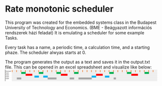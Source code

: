 # Rate monotonic scheduler

This program was created for the embedded systems class in the Budapest University of Technology and Economics. (BME - Beágyazott információs rendszerek házi feladat)
It is emulating a scheduler for some example Tasks. 

Every task has a name, a periodic time, a calculation time, and a starting phaze. The scheduler alwyas starts at 0. 

The program generates the output as a text and saves it in the output.txt file. This can be opened in an excel spreadsheet and visualize like below:
![example tasks](RM.png)